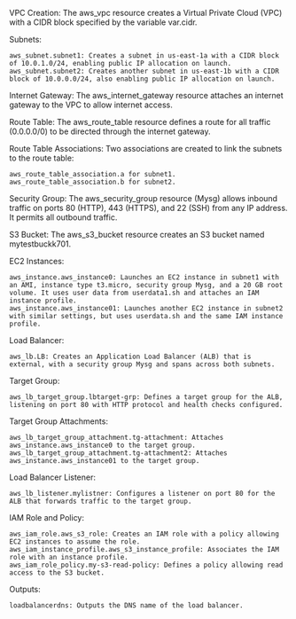 VPC Creation: The aws_vpc resource creates a Virtual Private Cloud (VPC) with a CIDR block specified by the variable var.cidr.

Subnets:

    aws_subnet.subnet1: Creates a subnet in us-east-1a with a CIDR block of 10.0.1.0/24, enabling public IP allocation on launch.
    aws_subnet.subnet2: Creates another subnet in us-east-1b with a CIDR block of 10.0.0.0/24, also enabling public IP allocation on launch.

Internet Gateway: The aws_internet_gateway resource attaches an internet gateway to the VPC to allow internet access.

Route Table: The aws_route_table resource defines a route for all traffic (0.0.0.0/0) to be directed through the internet gateway.

Route Table Associations: Two associations are created to link the subnets to the route table:

    aws_route_table_association.a for subnet1.
    aws_route_table_association.b for subnet2.

Security Group: The aws_security_group resource (Mysg) allows inbound traffic on ports 80 (HTTP), 443 (HTTPS), and 22 (SSH) from any IP address. It permits all outbound traffic.

S3 Bucket: The aws_s3_bucket resource creates an S3 bucket named mytestbuckk701.

EC2 Instances:

    aws_instance.aws_instance0: Launches an EC2 instance in subnet1 with an AMI, instance type t3.micro, security group Mysg, and a 20 GB root volume. It uses user data from userdata1.sh and attaches an IAM instance profile.
    aws_instance.aws_instance01: Launches another EC2 instance in subnet2 with similar settings, but uses userdata.sh and the same IAM instance profile.

Load Balancer:

    aws_lb.LB: Creates an Application Load Balancer (ALB) that is external, with a security group Mysg and spans across both subnets.

Target Group:

    aws_lb_target_group.lbtarget-grp: Defines a target group for the ALB, listening on port 80 with HTTP protocol and health checks configured.

Target Group Attachments:

    aws_lb_target_group_attachment.tg-attachment: Attaches aws_instance.aws_instance0 to the target group.
    aws_lb_target_group_attachment.tg-attachment2: Attaches aws_instance.aws_instance01 to the target group.

Load Balancer Listener:

    aws_lb_listener.mylistner: Configures a listener on port 80 for the ALB that forwards traffic to the target group.

IAM Role and Policy:

    aws_iam_role.aws_s3_role: Creates an IAM role with a policy allowing EC2 instances to assume the role.
    aws_iam_instance_profile.aws_s3_instance_profile: Associates the IAM role with an instance profile.
    aws_iam_role_policy.my-s3-read-policy: Defines a policy allowing read access to the S3 bucket.

Outputs:

    loadbalancerdns: Outputs the DNS name of the load balancer.